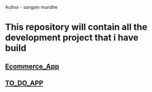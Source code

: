 Author - sangam mundhe
<h1>This repository will contain all the development project that i have  build</h1>
<h2><a href="https://sangammundhe.000webhostapp.com/ecommerce/index.html">Ecommerce_App</a></h2>
<h2><a href="https://sangammundhe.000webhostapp.com/TODOAPP/index.html">TO_DO_APP</a></h2>

